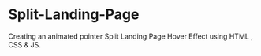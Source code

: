 # Split-Landing-Page
Creating an animated pointer Split Landing Page Hover Effect using HTML , CSS &amp; JS.
